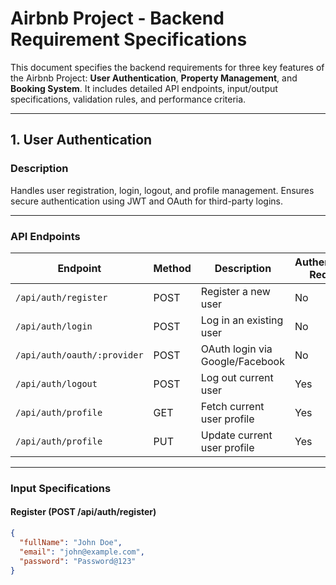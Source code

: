 # Airbnb Project - Backend Requirement Specifications

This document specifies the backend requirements for three key features of the Airbnb Project: **User Authentication**, **Property Management**, and **Booking System**. It includes detailed API endpoints, input/output specifications, validation rules, and performance criteria.

---

## 1. User Authentication

### **Description**
Handles user registration, login, logout, and profile management. Ensures secure authentication using JWT and OAuth for third-party logins.

---

### **API Endpoints**

| Endpoint                          | Method | Description                       | Authentication Required |
|----------------------------------|--------|----------------------------------|--------------------------|
| `/api/auth/register`            | POST   | Register a new user             | No                       |
| `/api/auth/login`               | POST   | Log in an existing user         | No                       |
| `/api/auth/oauth/:provider`     | POST   | OAuth login via Google/Facebook | No                       |
| `/api/auth/logout`              | POST   | Log out current user            | Yes                      |
| `/api/auth/profile`             | GET    | Fetch current user profile      | Yes                      |
| `/api/auth/profile`             | PUT    | Update current user profile     | Yes                      |

---

### **Input Specifications**

#### **Register (POST /api/auth/register)**
```json
{
  "fullName": "John Doe",
  "email": "john@example.com",
  "password": "Password@123"
}
